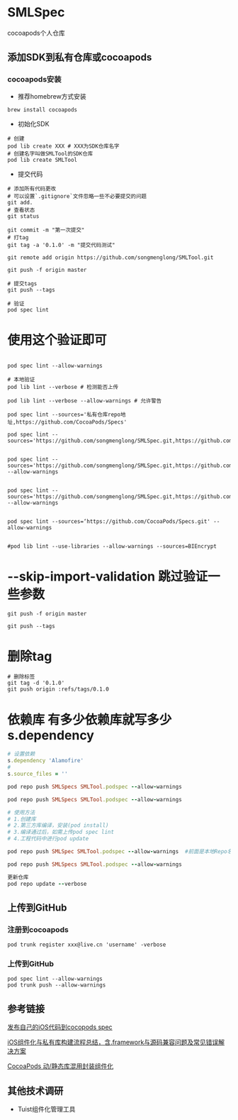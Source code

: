 # SMLSpec
cocoapods个人仓库

## 添加SDK到私有仓库或cocoapods

### cocoapods安装
* 推荐homebrew方式安装
```shell
brew install cocoapods
```

* 初始化SDK

```shell
# 创建
pod lib create XXX # XXX为SDK仓库名字
# 创建名字叫做SMLTool的SDK仓库
pod lib create SMLTool

```
* 提交代码
```shell
# 添加所有代码更改
# 可以设置`.gitignore`文件忽略一些不必要提交的问题
git add.
# 查看状态
git status

git commit -m "第一次提交"
# 打tag
git tag -a '0.1.0' -m "提交代码测试"

git remote add origin https://github.com/songmenglong/SMLTool.git

git push -f origin master

# 提交tags
git push --tags

# 验证
pod spec lint
```


# 使用这个验证即可
```shell

pod spec lint --allow-warnings

# 本地验证
pod lib lint --verbose # 检测能否上传

pod lib lint --verbose --allow-warnings # 允许警告

pod spec lint --sources='私有仓库repo地址,https://github.com/CocoaPods/Specs'

pod spec lint --sources='https://github.com/songmenglong/SMLSpec.git,https://github.com/CocoaPods/Specs'


pod spec lint --sources='https://github.com/songmenglong/SMLSpec.git,https://github.com/CocoaPods/Specs.git' --allow-warnings


pod spec lint --sources='https://github.com/songmenglong/SMLSpec.git,https://github.com/CocoaPods/Specs.git' --allow-warnings


pod spec lint --sources=‘https://github.com/CocoaPods/Specs.git' --allow-warnings


#pod lib lint --use-libraries --allow-warnings --sources=BIEncrypt
```

# --skip-import-validation  跳过验证一些参数

```shell
git push -f origin master

git push --tags
```

# 删除tag
```shell
# 删除标签
git tag -d '0.1.0'
git push origin :refs/tags/0.1.0
```

# 依赖库 有多少依赖库就写多少s.dependency
```ruby
# 设置依赖
s.dependency 'Alamofire'
# 
s.source_files = '' 

pod repo push SMLSpecs SMLTool.podspec --allow-warnings 

pod repo push SMLSpecs SMLTool.podspec --allow-warnings 

# 使用方法
# 1.创建库
# 2.第三方库编译，安装(pod install)
# 3.编译通过后，如需上传pod spec lint
# 4.工程代码中进行pod update

pod repo push SMLSpec SMLTool.podspec --allow-warnings  #前面是本地Repo名字 后面是podspec名字（如果你上一步验证的时候有--allow-warnings，那么这个提交命令也要加--allow-warnings）

pod repo push SMLSpecs SMLTool.podspec --allow-warnings

更新仓库
pod repo update --verbose
```

## 上传到GitHub
### 注册到cocoapods
```shell
pod trunk register xxx@live.cn 'username' -verbose
```

###  上传到GitHub
```shell
pod spec lint --allow-warnings
pod trunk push --allow-warnings
```

## 参考链接
[发布自己的iOS代码到cocopods spec](https://juejin.cn/post/6844903933639393288)

[iOS组件化与私有库构建流程总结，含.framework与源码兼容问题及常见错误解决方案](https://blog.csdn.net/weixin_46818265/article/details/109672044)

[CocoaPods 动/静态库混用封装组件化](https://www.jianshu.com/p/544df88b6a1e)

## 其他技术调研
* Tuist组件化管理工具
